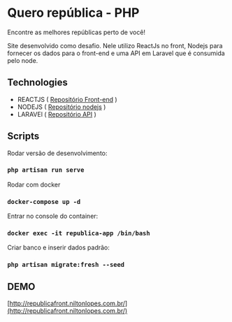 # Quero república - PHP

Encontre as melhores repúblicas perto de você!

Site desenvolvido como desafio. Nele utilizo ReactJs no front, Nodejs para fornecer os dados para o front-end e uma API em Laravel que é consumida pelo node.

## Technologies

-   REACTJS ( [Repositório Front-end](https://github.com/niltonslf/quero-republica-front-end) )
-   NODEJS ( [Repositório nodejs](https://github.com/niltonslf/quero-republica-node) )
-   LARAVEl ( [Repositório API](https://github.com/niltonslf/quero-republica-api) )

## Scripts

Rodar versão de desenvolvimento:

### `php artisan run serve`

Rodar com docker

### `docker-compose up -d`

Entrar no console do container:

### `docker exec -it republica-app /bin/bash`

Criar banco e inserir dados padrão:

### `php artisan migrate:fresh --seed`

## DEMO

[http://republicafront.niltonlopes.com.br/](http://republicafront.niltonlopes.com.br/)
